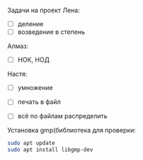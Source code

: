 Задачи на проект
Лена: 
- [ ] деление
- [ ] возведение в степень

Алмаз: 
- [ ] НОК, НОД

Настя: 
- [ ] умножение
- [ ] печать в файл
- [ ] всё по файлам распределить


Установка gmp(библиотека для проверки:
```bash
sudo apt update
sudo apt install libgmp-dev
```